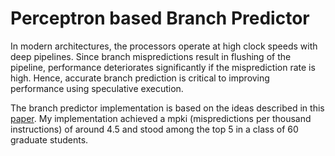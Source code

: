 # Perceptron based Branch Predictor
In modern architectures, the processors operate at high clock speeds with deep pipelines. Since branch mispredictions result in flushing of the pipeline, performance deteriorates significantly if the misprediction rate is high. Hence, accurate branch prediction is critical to improving performance using speculative execution.

The branch predictor implementation is based on the ideas described in this [paper](https://www.cs.utexas.edu/~lin/papers/hpca01.pdf).
My implementation achieved a mpki (mispredictions per thousand instructions) of around 4.5 and stood among the top 5 in a class of 60
graduate students.
